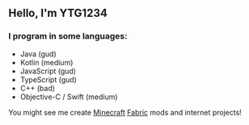 ## Hello, I'm YTG1234

<!--
**YTG1234/YTG1234** is a ✨ _special_ ✨ repository because its `README.md` (this file) appears on your GitHub profile.
-->

### I program in some languages:
- Java (gud)
- Kotlin (medium)
- JavaScript (gud)
- TypeScript (gud)
- C++ (bad)
- Objective-C / Swift (medium)

You might see me create [Minecraft](https://minecraft.net/) [Fabric](https://fabricmc.net/) mods and internet projects!
